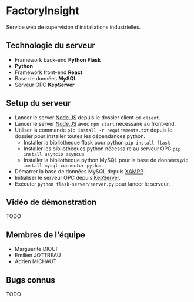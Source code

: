 # FactoryInsight

Service web de supervision d'installations industrielles.

## Technologie du serveur

- Framework back-end **Python Flask**
- **Python**
- Framework front-end **React**
- Base de données **MySQL**
- Serveur OPC **KepServer**

## Setup du serveur
- Lancer le server [Node.JS](https://nodejs.org/en/download/current) depuis le dossier client `cd client`.
- Lancer le server [Node.JS](https://nodejs.org/en/download/current) avec `npm start` nécessaire au front-end.
- Utiliser la commande `pip install -r requirements.txt` depuis le dossier pour installer toutes les dépendances python.
  - Installer la bibliothèque flask pour python `pip install flask`
  - Installer les bibliothèques python nécessaire au serveur OPC `pip install asyncio asyncua`
  - Installer la bibliothèque python MySQL pour la base de données `pip install mysql-connector-python`
- Démarrer la base de données MySQL depuis [XAMPP](https://www.apachefriends.org/fr/download.html).                  
- Initialiser le serveur OPC depuis [KepServer](https://www.kepware.fr/produit/kepserverex/).
- Exécuter `python flask-server/server.py` pour lancer le serveur.

## Vidéo de démonstration

TODO

## Membres de l'équipe

- Marguerite DIOUF
- Emilien JOTTREAU
- Adrien MICHAUT

## Bugs connus

TODO